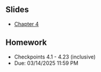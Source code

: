 ## Slides
- [Chapter 4](../Slides/Chapter04.pdf)

## Homework
- Checkpoints 4.1 - 4.23 (inclusive)
- Due: 03/14/2025 11:59 PM